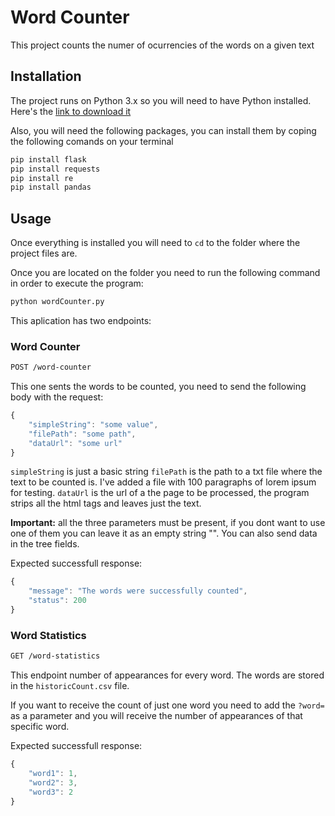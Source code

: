 # Word Counter

This project counts the numer of ocurrencies of the words on a given text

## Installation

The project runs on Python 3.x so you will need to have Python installed. Here's the [link to download it](https://www.python.org/downloads/)

Also, you will need the following packages, you can install them by coping the following comands on your terminal
```bash
pip install flask
pip install requests
pip install re
pip install pandas
```

## Usage

Once everything is installed you will need to `cd` to the folder where the project files are.

Once you are located on the folder you need to run the following command in order to execute the program:
```bash
python wordCounter.py
```

This aplication has two endpoints:


### Word Counter
```bash
POST /word-counter
```
This one sents the words to be counted, you need to send the following body with the request:
```javascript
{
    "simpleString": "some value",
    "filePath": "some path",
    "dataUrl": "some url"
}
```


`simpleString` is just a basic string
`filePath` is the path to a txt file where the text to be counted is. I've added a file with 100 paragraphs of lorem ipsum for testing.
`dataUrl` is the url of a the page to be processed, the program strips all the html tags and leaves just the text.

**Important:** all the three parameters must be present, if you dont want to use one of them you can leave it as an empty string "". You can also send data in the tree fields.

Expected successfull response:
```javascript
{
    "message": "The words were successfully counted",
    "status": 200
}
```

### Word Statistics
```bash
GET /word-statistics
```
This endpoint number of appearances for every word. The words are stored in the `historicCount.csv` file.

If you want to receive the count of just one word you need to add the `?word=` as a parameter and you will receive the number of appearances of that specific word.

Expected successfull response:
```javascript
{
    "word1": 1,
    "word2": 3,
    "word3": 2
}
```